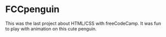 # FCCpenguin
This was the last project about HTML/CSS with freeCodeCamp. It was fun to play with animation on this cute penguin.
